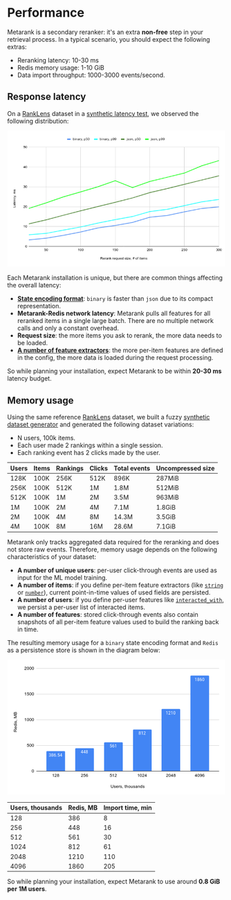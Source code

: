 # Performance

Metarank is a secondary reranker: it's an extra **non-free** step in your retrieval process. In a typical scenario, you should expect the following extras:
 
* Reranking latency: 10-30 ms
* Redis memory usage: 1-10 GiB
* Data import throughput: 1000-3000 events/second.

## Response latency

On a [RankLens](https://github.com/metarank/ranklens) dataset in a [synthetic latency test](https://github.com/metarank/metarank/blob/master/src/test/scala/ai/metarank/util/performance/LatencyBenchmark.scala), we observed the following distribution:

![Response latency depends on request size](img/latency.png)

Each Metarank installation is unique, but there are common things affecting the overall latency:
* [**State encoding format**](configuration/persistence.md#state-encoding-formats): `binary` is faster than `json` due to its compact representation.
* **Metarank-Redis network latency**: Metarank pulls all features for all reranked items in a single large batch. There are no multiple network calls and only a constant overhead. 
* **Request size**: the more items you ask to rerank, the more data needs to be loaded.
* [**A number of feature extractors**](configuration/feature-extractors.md): the more per-item features are defined in the config, the more data is loaded during the request processing.

So while planning your installation, expect Metarank to be within **20-30 ms** latency budget.

## Memory usage

Using the same reference [RankLens](https://github.com/metarank/ranklens) dataset, we built a fuzzy [synthetic dataset generator](https://github.com/metarank/metarank/blob/master/src/test/scala/ai/metarank/util/SyntheticRanklensDataset.scala) and generated the following dataset variations:

* N users, 100k items.
* Each user made 2 rankings within a single session.
* Each ranking event has 2 clicks made by the user.

| Users | Items | Rankings | Clicks | Total events | Uncompressed size |
|-------|-------|----------|--------|--------------|-------------------|
| 128K  | 100K  | 256K     | 512K   | 896K         | 287MiB            |
| 256K  | 100K  | 512K     | 1M     | 1.8M         | 512MiB            |
| 512K  | 100K  | 1M       | 2M     | 3.5M         | 963MiB            |
| 1M    | 100K  | 2M       | 4M     | 7.1M         | 1.8GiB            |
| 2M    | 100K  | 4M       | 8M     | 14.3M        | 3.5GiB            |
| 4M    | 100K  | 8M       | 16M    | 28.6M        | 7.1GiB            |

Metarank only tracks aggregated data required for the reranking and does not store raw events. Therefore, memory usage depends on the following characteristics of your dataset:

* **A number of unique users**: per-user click-through events are used as input for the ML model training.
* **A number of items**: if you define per-item feature extractors (like [`string`](configuration/features/scalar.md#string-extractors) or [`number`](configuration/features/scalar.md#numerical-extractor)), current point-in-time values of used fields are persisted.
* **A number of users**: if you define per-user features like [`interacted_with`](configuration/features/user-session.md#interacted-with), we persist a per-user list of interacted items.
* **A number of features**: stored click-through events also contain snapshots of all per-item feature values used to build the ranking back in time. 

The resulting memory usage for a `binary` state encoding format and `Redis` as a persistence store is shown in the diagram below:

![Redis/heap memory usage](img/mem-usage.png)

| Users, thousands | Redis, MB | Import time, min |
|------------------|-----------|------------------|
|              128 |       386 |                8 |
|              256 |       448 |               16 |
|              512 |       561 |               30 |
|             1024 |       812 |               61 |
|             2048 |      1210 |              110 |
|             4096 |      1860 |              205 |

 So while planning your installation, expect Metarank to use around **0.8 GiB per 1M users**.